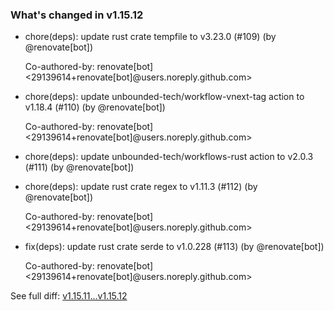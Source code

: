 ### What's changed in v1.15.12

* chore(deps): update rust crate tempfile to v3.23.0 (#109) (by @renovate[bot])

  Co-authored-by: renovate[bot] <29139614+renovate[bot]@users.noreply.github.com>

* chore(deps): update unbounded-tech/workflow-vnext-tag action to v1.18.4 (#110) (by @renovate[bot])

  Co-authored-by: renovate[bot] <29139614+renovate[bot]@users.noreply.github.com>

* chore(deps): update unbounded-tech/workflows-rust action to v2.0.3 (#111) (by @renovate[bot])

* chore(deps): update rust crate regex to v1.11.3 (#112) (by @renovate[bot])

  Co-authored-by: renovate[bot] <29139614+renovate[bot]@users.noreply.github.com>

* fix(deps): update rust crate serde to v1.0.228 (#113) (by @renovate[bot])

  Co-authored-by: renovate[bot] <29139614+renovate[bot]@users.noreply.github.com>


See full diff: [v1.15.11...v1.15.12](https://github.com/unbounded-tech/vnext/compare/v1.15.11...v1.15.12)
